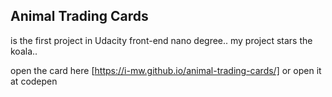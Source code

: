 ## Animal Trading Cards
is the first project in Udacity front-end nano degree..
my project stars the koala..

open the card here 
[https://i-mw.github.io/animal-trading-cards/]
or open it at codepen

